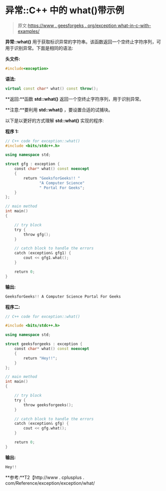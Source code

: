 # 异常::C++ 中的 what()带示例

> 原文:[https://www . geesforgeks . org/exception what-in-c-with-examples/](https://www.geeksforgeeks.org/exceptionwhat-in-c-with-examples/)

**异常::what()** 用于获取标识异常的字符串。该函数返回一个空终止字符序列，可用于识别异常。下面是相同的语法:

**头文件:**

```cpp
#include<exception>

```

**语法:**

```cpp
virtual const char* what() const throw();

```

**返回:**函数 **std::what()** 返回一个空终止字符序列，用于识别异常。

**注意:**要利用 **std::what()** ，要设置合适的试捕块。

以下是以更好的方式理解 **std::what()** 实现的程序:

**程序 1:**

```cpp
// C++ code for exception::what()
#include <bits/stdc++.h>

using namespace std;

struct gfg : exception {
    const char* what() const noexcept
    {
        return "GeeksforGeeks!! "
               "A Computer Science"
               " Portal For Geeks";
    }
};

// main method
int main()
{

    // try block
    try {
        throw gfg();
    }

    // catch block to handle the errors
    catch (exception& gfg1) {
        cout << gfg1.what();
    }

    return 0;
}
```

**输出:**

```cpp
GeeksforGeeks!! A Computer Science Portal For Geeks

```

**程序二:**

```cpp
// C++ code for exception::what()

#include <bits/stdc++.h>

using namespace std;

struct geeksforgeeks : exception {
    const char* what() const noexcept
    {
        return "Hey!!";
    }
};

// main method
int main()
{

    // try block
    try {
        throw geeksforgeeks();
    }

    // catch block to handle the errors
    catch (exception& gfg) {
        cout << gfg.what();
    }

    return 0;
}
```

**输出:**

```cpp
Hey!!

```

**参考:**T2【http://www . cplusplus . com/Reference/exception/exception/what/
